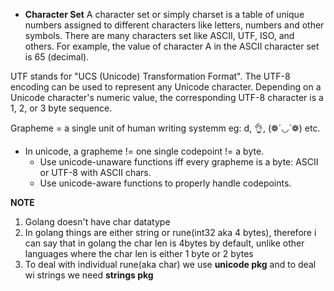 
- **Character Set**
A character set or simply charset is a table of unique numbers assigned to different characters like letters, numbers and other symbols. There are many characters set like ASCII, UTF, ISO, and others. For example, the value of character A in the ASCII character set is 65 (decimal).

UTF stands for "UCS (Unicode) Transformation Format". The UTF-8 encoding can be used to represent any Unicode character. Depending on a Unicode character's numeric value, the corresponding UTF-8 character is a 1, 2, or 3 byte sequence.

Grapheme = a single unit of human writing systemm 
eg: d, 👌, (❁´◡`❁) etc.

- In unicode, a grapheme != one single codepoint != a byte.
    - Use unicode-unaware functions iff every grapheme is a byte: ASCII or UTF-8 with ASCII chars.
    - Use unicode-aware functions to properly handle codepoints.
    

**NOTE** 
1. Golang doesn't have char datatype 
2. In golang things are either string or rune(int32 aka 4 bytes), therefore i can say that
   in golang the char len is 4bytes by default, unlike other languages where the char len is either 1 byte or 2 bytes
3. To deal with individual rune(aka char) we use **unicode pkg** and to deal wi
   strings we need **strings pkg** 




